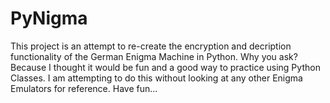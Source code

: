 # PyNigma
This project is an attempt to re-create the encryption and decription functionality of the German Enigma Machine in Python.
Why you ask? Because I thought it would be fun and a good way to practice using Python Classes.
I am attempting to do this without looking at any other Enigma Emulators for reference.
Have fun...